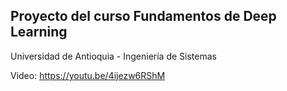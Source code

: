 ## Proyecto del curso Fundamentos de Deep Learning
Universidad de Antioquia - Ingeniería de Sistemas

Video: https://youtu.be/4ijezw6RShM 
